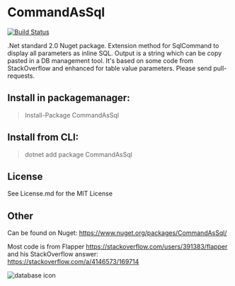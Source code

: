 # CommandAsSql 
[![Build Status](https://travis-ci.com/jphellemons/CommandAsSql.svg?branch=master)](https://travis-ci.com/jphellemons/CommandAsSql)

.Net standard 2.0 Nuget package. Extension method for SqlCommand to display all parameters as inline SQL. Output is a string which can be copy pasted in a DB management tool.
It's based on some code from StackOverflow and enhanced for table value parameters.
Please send pull-requests.

## Install in packagemanager:

> Install-Package CommandAsSql

## Install from CLI:

> dotnet add package CommandAsSql

## License

See License.md for the MIT License

## Other

Can be found on Nuget: https://www.nuget.org/packages/CommandAsSql/

Most code is from Flapper https://stackoverflow.com/users/391383/flapper
and his StackOverflow answer: https://stackoverflow.com/a/4146573/169714

![database icon](https://png.icons8.com/win8/1600/107C10/database)
